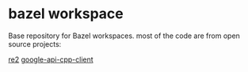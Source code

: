 # bazel workspace

Base repository for Bazel workspaces.
most of the code are from open source projects:

[re2](https://github.com/google/re2)
[google-api-cpp-client](https://github.com/google/google-api-cpp-client)

